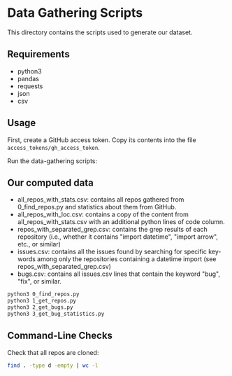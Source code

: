 # Data Gathering Scripts

This directory contains the scripts used to generate our dataset.

## Requirements

- python3
- pandas
- requests
- json
- csv

## Usage

First, create a GitHub access token. Copy its contents into the file `access_tokens/gh_access_token`.

Run the data-gathering scripts:

## Our computed data

 - all\_repos\_with\_stats.csv: contains all repos gathered from 0\_find\_repos.py and statistics about them from GitHub.
 - all\_repos\_with\_loc.csv: contains a copy of the content from all\_repos\_with\_stats.csv with an additional python lines of code column.
 - repos\_with\_separated\_grep.csv: contains the grep results of each repository (i.e., whether it contains "import datetime", "import arrow", etc., or similar)
 - issues.csv: contains all the issues found by searching for specific key-words among only the repositories containing a datetime import (see repos\_with\_separated\_grep.csv)
 - bugs.csv: contains all issues.csv lines that contain the keyword "bug", "fix", or similar.

```sh
python3 0_find_repos.py
python3 1_get_repos.py
python3 2_get_bugs.py
python3 3_get_bug_statistics.py
```

## Command-Line Checks

Check that all repos are cloned:

```sh
find . -type d -empty | wc -l
```

